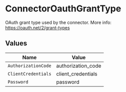 # ConnectorOauthGrantType

OAuth grant type used by the connector. More info: https://oauth.net/2/grant-types


## Values

| Name                | Value               |
| ------------------- | ------------------- |
| `AuthorizationCode` | authorization_code  |
| `ClientCredentials` | client_credentials  |
| `Password`          | password            |